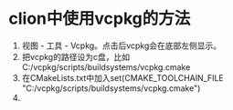 # clion中使用vcpkg的方法

1. 视图 - 工具 - Vcpkg。点击后vcpkg会在底部左侧显示。
2. 把vcpkg的路径设为c盘，比如C:/vcpkg/scripts/buildsystems/vcpkg.cmake
3. 在CMakeLists.txt中加入set(CMAKE_TOOLCHAIN_FILE "C:/vcpkg/scripts/buildsystems/vcpkg.cmake") 
4. 
